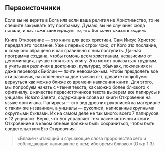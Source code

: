 ## Первоисточники

Если вы не верите в Бога или если ваша религия не Христианство, то не спешите закрывать эту программу. Думаю, вы не случайно сюда попали, и вас тоже заинтересует то, что Бог хочет сказать людям.

Книга Откровение — это книга для всех христиан. Сам Иисус Христос передал это послание. Уже с первых строк ясно, от Кого это послание, к кому оно обращено и как правильно с ним поступить. Данная программа создана, чтобы помочь всем христианам, независимо от деноминации, лучше понять эту книгу. Это может показаться трудным, а учитывая различия в доктринах, культурах, обычаях, поколениях и даже переводах Библии — почти невозможным. Чтобы преодолеть все эти различия, накопленные за две тысячи лет, давайте попробуем вернуться как можно ближе ко времени написания книги. Для этого, мы попробуем начать с чтения текста, как можно более близкого к оригиналу. В качестве первоисточников текста выберем все папирусы и унциалы Нового Завета, содержащие слова из книги Откровение на языке оригинала. Папирусы — это вид древних рукописей на материале с таким же названием, а унциалы — рукописи, написанные крупными округлыми буквами. Их на самом деле не так много: всего 7 папирусов и 12 унциалов. Верю, что Бог управляет тем, какие источники книги Откровение и в каком объёме должны были сохраниться, чтобы быть свидетельством Его Откровения.

> «Блажен читающий и слушающие слова пророчества сего и соблюдающие написанное в нем; ибо время близко.» (Откр 1:3)
